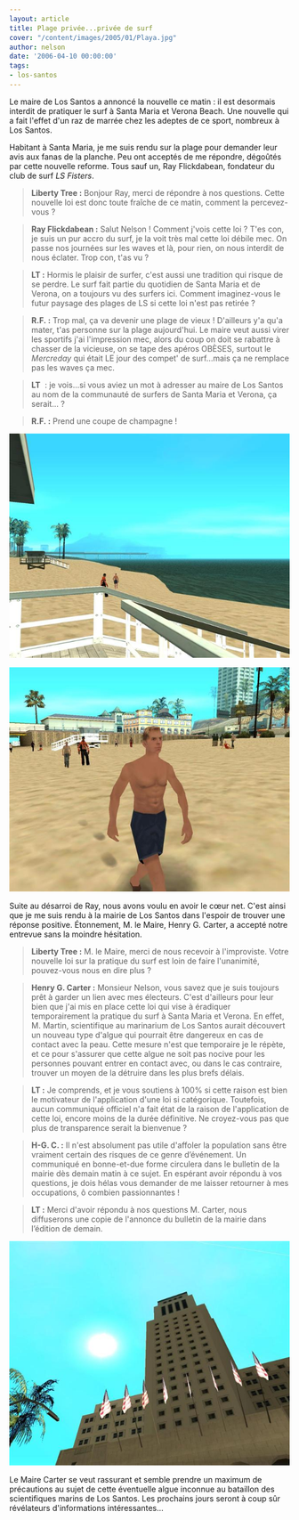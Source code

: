 ```yaml
---
layout: article
title: Plage privée...privée de surf
cover: "/content/images/2005/01/Playa.jpg"
author: nelson
date: '2006-04-10 00:00:00'
tags:
- los-santos
---
```


Le maire de Los Santos a annoncé la nouvelle ce matin : il est desormais interdit de pratiquer le surf à Santa Maria et Verona Beach. Une nouvelle qui a fait l'effet d'un raz de marrée chez les adeptes de ce sport, nombreux à Los Santos.

Habitant à Santa Maria, je me suis rendu sur la plage pour demander leur avis aux fanas de la planche. Peu ont acceptés de me répondre, dégoûtés par cette nouvelle reforme. Tous sauf un, Ray Flickdabean, fondateur du club de surf _LS Fisters_.

> **Liberty Tree :** Bonjour Ray, merci de répondre à nos questions. Cette nouvelle loi est donc toute fraîche de ce matin, comment la percevez-vous ?

> **Ray Flickdabean :** Salut Nelson ! Comment j'vois cette loi ? T'es con, je suis un pur accro du surf, je la voit très mal cette loi débile mec. On passe nos journées sur les waves et là, pour rien, on nous interdit de nous éclater. Trop con, t'as vu ?

> **LT&nbsp;:** Hormis le plaisir de surfer, c'est aussi une tradition qui risque de se perdre. Le surf fait partie du quotidien de Santa Maria et de Verona, on a toujours vu des surfers ici. Comment imaginez-vous le futur paysage des plages de LS si cette loi n'est pas retirée ?

> **R.F.&nbsp;:** Trop mal, ça va devenir une plage de vieux ! D'ailleurs y'a qu'a mater, t'as personne sur la plage aujourd'hui. Le maire veut aussi virer les sportifs j'ai l'impression mec, alors du coup on doit se rabattre à chasser de la vicieuse, on se tape des apéros OBÈSES, surtout le _Mercreday_ qui était LE jour des compet' de surf...mais ça ne remplace pas les waves ça mec.

> **LT** &nbsp;: je vois...si vous aviez un mot à adresser au maire de Los Santos au nom de la communauté de surfers de Santa Maria et Verona, ça serait... ?

> **R.F.&nbsp;:** Prend une coupe de champagne !

![Verona Beach, bien désert malgré la météo agréable qui règne sur LS.](  /content/images/2005/01/Playa.jpg)

![Ray Flickdabean.](  /content/images/2005/01/flickdabean.jpg)

Suite au désarroi de Ray, nous avons voulu en avoir le cœur net. C'est ainsi que je me suis rendu à la mairie de Los Santos dans l'espoir de trouver une réponse positive. Étonnement, M. le Maire,&nbsp;Henry G. Carter,&nbsp;a accepté notre entrevue sans la moindre hésitation.

> **Liberty Tree :** M. le Maire, merci de nous recevoir à l'improviste. Votre nouvelle loi sur la pratique du surf est loin de faire l'unanimité, pouvez-vous nous en dire plus ?

> **Henry G. Carter :** Monsieur Nelson, vous savez que je suis toujours prêt à garder un lien avec mes électeurs. C'est d'ailleurs pour leur bien que j'ai mis en place cette loi qui vise à éradiquer temporairement la pratique du surf à Santa Maria et Verona. En effet, M. Martin, scientifique au marinarium de Los Santos aurait découvert un nouveau type d'algue qui pourrait être dangereux en cas de contact avec la peau. Cette mesure n'est que temporaire je le répète, et ce pour s'assurer que cette algue ne soit pas nocive pour les personnes pouvant entrer en contact avec, ou dans le cas contraire, trouver un moyen de la détruire dans les plus brefs délais.

> **LT :** Je comprends, et je vous soutiens à 100% si cette raison est bien le motivateur de l'application d'une loi si catégorique. Toutefois, aucun communiqué officiel n'a fait état de la raison de l'application de cette loi, encore moins de la durée définitive. Ne croyez-vous pas que plus de transparence serait la bienvenue ?

> **H-G. C. :** Il n'est absolument pas utile d'affoler la population sans être vraiment certain des risques de ce genre d’événement. Un communiqué en bonne-et-due forme circulera dans le bulletin de la mairie dès demain matin à ce sujet. En espérant avoir répondu à vos questions, je dois hélas vous demander de me laisser retourner à mes occupations, ô combien passionnantes !

> **LT :** Merci d'avoir répondu à nos questions M. Carter, nous diffuserons une copie de l'annonce du bulletin de la mairie dans l’édition de demain.

![La mairie de Los Santos.](  /content/images/2005/01/city_hall.jpg)

Le Maire Carter se veut rassurant et semble prendre&nbsp;un maximum de précautions au sujet de cette éventuelle algue inconnue au bataillon des scientifiques marins de Los Santos. Les prochains jours seront à coup sûr révélateurs d'informations intéressantes...

<!--kg-card-end: markdown-->
